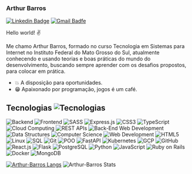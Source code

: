 
### Arthur Barros 
[![Linkedin Badge](https://img.shields.io/badge/-LinkedIn-blue?style=flat-square&logo=Linkedin&logoColor=white&link=https://www.linkedin.com/in/arthur-barros-/)](https://www.linkedin.com/in/arthur-barros-/)
[![Gmail Badfe](https://img.shields.io/badge/-barrosarthur773@gmail.com-c14438?style=flat-square&logo=Gmail&logoColor=white&link=mailto:barrosarthur773@gmail.com)](mailto:barrosarthur773@gmail.com)

Hello world! ✌️

Me chamo Arthur Barros, formado no curso Tecnologia em Sistemas para Internet no Instituto Federal do Mato Grosso do Sul, atualmente conhecendo e usando teorias e boas práticas do mundo do desenvolvimento, buscando sempre aprender com os desafios propostos, para colocar em prática. 

- :collision: A disposição para oportunidades.
- :grin: Apaixonado por programação, jogos é um café.

## Tecnologias ![Tecnologias](https://img.shields.io/badge/Tecnologias-✔-blue)
![Backend](https://img.shields.io/badge/Backend-✔-blue)
![Frontend](https://img.shields.io/badge/Frontend-✔-green)
![SASS](https://img.shields.io/badge/SASS-✔-pink)
![Express.js](https://img.shields.io/badge/Express.js-✔-orange)
![CSS3](https://img.shields.io/badge/CSS3-✔-blueviolet)
![TypeScript](https://img.shields.io/badge/TypeScript-✔-blue)
![Cloud Computing](https://img.shields.io/badge/Cloud%20Computing-✔-brightgreen)
![REST APIs](https://img.shields.io/badge/REST%20APIs-✔-red)
![Back-End Web Development](https://img.shields.io/badge/Back--End%20Web%20Development-✔-purple)
![Data Structures](https://img.shields.io/badge/Data%20Structures-✔-yellow)
![Computer Science](https://img.shields.io/badge/Computer%20Science-✔-blue)
![Web Development](https://img.shields.io/badge/Web%20Development-✔-green)
![HTML5](https://img.shields.io/badge/HTML5-✔-orange)
![Linux](https://img.shields.io/badge/Linux-✔-yellow)
![SQL](https://img.shields.io/badge/SQL-✔-blue)
![Git](https://img.shields.io/badge/Git-✔-orange)
![POO](https://img.shields.io/badge/POO-✔-blueviolet)
![FastAPI](https://img.shields.io/badge/FastAPI-✔-green)
![Kubernetes](https://img.shields.io/badge/Kubernetes-✔-blue)
![GCP](https://img.shields.io/badge/GCP-✔-brightgreen)
![GitHub](https://img.shields.io/badge/GitHub-✔-black)
![React.js](https://img.shields.io/badge/React.js-✔-blue)
![Flask](https://img.shields.io/badge/Flask-✔-green)
![PostgreSQL](https://img.shields.io/badge/PostgreSQL-✔-blue)
![Python](https://img.shields.io/badge/Python-✔-blue)
![JavaScript](https://img.shields.io/badge/JavaScript-✔-yellow)
![Ruby on Rails](https://img.shields.io/badge/Ruby%20on%20Rails-✔-red)
![Docker](https://img.shields.io/badge/Docker-✔-blue)
![MongoDB](https://img.shields.io/badge/MongoDB-✔-green)


[![Arthur-Barros Langs](https://github-readme-stats.vercel.app/api/top-langs/?username=Arthur-Barros&layout=compact&theme=radical)](https://github.com/Arthur-Barros/github-readme-stats)
![Arthur-Barros Stats](https://github-readme-stats.vercel.app/api?username=Arthur-Barros&theme=radical&show_icons=true)
